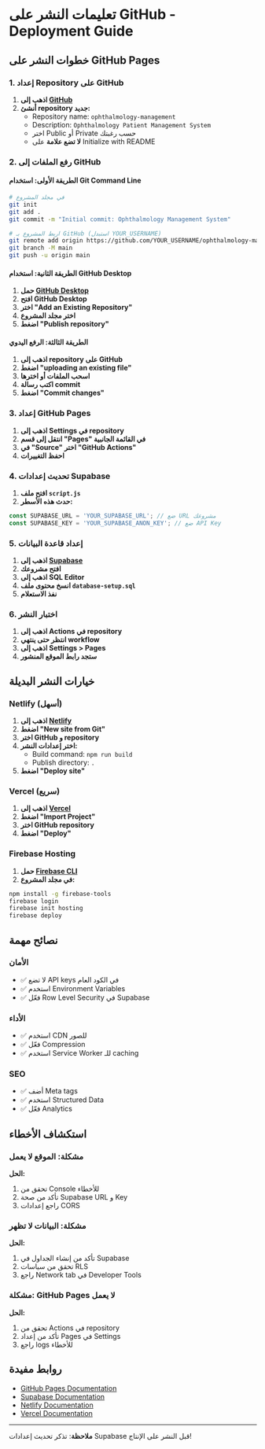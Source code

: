 # تعليمات النشر على GitHub - Deployment Guide

## خطوات النشر على GitHub Pages

### 1. إعداد Repository على GitHub

1. **اذهب إلى [GitHub](https://github.com)**
2. **أنشئ repository جديد:**
   - Repository name: `ophthalmology-management`
   - Description: `Ophthalmology Patient Management System`
   - اختر Public أو Private حسب رغبتك
   - **لا تضع علامة** على Initialize with README

### 2. رفع الملفات إلى GitHub

#### الطريقة الأولى: استخدام Git Command Line

```bash
# في مجلد المشروع
git init
git add .
git commit -m "Initial commit: Ophthalmology Management System"

# اربط المشروع بـ GitHub (استبدل YOUR_USERNAME)
git remote add origin https://github.com/YOUR_USERNAME/ophthalmology-management.git
git branch -M main
git push -u origin main
```

#### الطريقة الثانية: استخدام GitHub Desktop

1. **حمل [GitHub Desktop](https://desktop.github.com)**
2. **افتح GitHub Desktop**
3. **اختر "Add an Existing Repository"**
4. **اختر مجلد المشروع**
5. **اضغط "Publish repository"**

#### الطريقة الثالثة: الرفع اليدوي

1. **اذهب إلى repository على GitHub**
2. **اضغط "uploading an existing file"**
3. **اسحب الملفات أو اخترها**
4. **اكتب رسالة commit**
5. **اضغط "Commit changes"**

### 3. إعداد GitHub Pages

1. **اذهب إلى Settings في repository**
2. **انتقل إلى قسم "Pages" في القائمة الجانبية**
3. **في "Source" اختر "GitHub Actions"**
4. **احفظ التغييرات**

### 4. تحديث إعدادات Supabase

1. **افتح ملف `script.js`**
2. **حدث هذه الأسطر:**

```javascript
const SUPABASE_URL = 'YOUR_SUPABASE_URL'; // ضع URL مشروعك
const SUPABASE_KEY = 'YOUR_SUPABASE_ANON_KEY'; // ضع API Key
```

### 5. إعداد قاعدة البيانات

1. **اذهب إلى [Supabase](https://supabase.com)**
2. **افتح مشروعك**
3. **اذهب إلى SQL Editor**
4. **انسخ محتوى ملف `database-setup.sql`**
5. **نفذ الاستعلام**

### 6. اختبار النشر

1. **اذهب إلى Actions في repository**
2. **انتظر حتى ينتهي workflow**
3. **اذهب إلى Settings > Pages**
4. **ستجد رابط الموقع المنشور**

## خيارات النشر البديلة

### Netlify (أسهل)

1. **اذهب إلى [Netlify](https://netlify.com)**
2. **اضغط "New site from Git"**
3. **اختر GitHub و repository**
4. **اختر إعدادات النشر:**
   - Build command: `npm run build`
   - Publish directory: `.`
5. **اضغط "Deploy site"**

### Vercel (سريع)

1. **اذهب إلى [Vercel](https://vercel.com)**
2. **اضغط "Import Project"**
3. **اختر GitHub repository**
4. **اضغط "Deploy"**

### Firebase Hosting

1. **حمل [Firebase CLI](https://firebase.google.com/docs/cli)**
2. **في مجلد المشروع:**

```bash
npm install -g firebase-tools
firebase login
firebase init hosting
firebase deploy
```

## نصائح مهمة

### الأمان
- ✅ لا تضع API keys في الكود العام
- ✅ استخدم Environment Variables
- ✅ فعّل Row Level Security في Supabase

### الأداء
- ✅ استخدم CDN للصور
- ✅ فعّل Compression
- ✅ استخدم Service Worker للـ caching

### SEO
- ✅ أضف Meta tags
- ✅ استخدم Structured Data
- ✅ فعّل Analytics

## استكشاف الأخطاء

### مشكلة: الموقع لا يعمل
**الحل:**
1. تحقق من Console للأخطاء
2. تأكد من صحة Supabase URL و Key
3. راجع إعدادات CORS

### مشكلة: البيانات لا تظهر
**الحل:**
1. تأكد من إنشاء الجداول في Supabase
2. تحقق من سياسات RLS
3. راجع Network tab في Developer Tools

### مشكلة: GitHub Pages لا يعمل
**الحل:**
1. تحقق من Actions في repository
2. تأكد من إعداد Pages في Settings
3. راجع logs للأخطاء

## روابط مفيدة

- [GitHub Pages Documentation](https://docs.github.com/en/pages)
- [Supabase Documentation](https://supabase.com/docs)
- [Netlify Documentation](https://docs.netlify.com)
- [Vercel Documentation](https://vercel.com/docs)

---

**ملاحظة**: تذكر تحديث إعدادات Supabase قبل النشر على الإنتاج!

